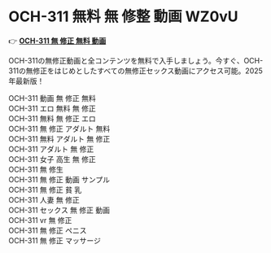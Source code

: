 # OCH-311 無料 無 修整 動画 WZ0vU

👉 [**OCH-311 無 修正 無料 動画**](https://javleaks.cc?utm_medium=jp)

OCH-311の無修正動画と全コンテンツを無料で入手しましょう。今すぐ、OCH-311の無修正をはじめとしたすべての無修正セックス動画にアクセス可能。2025年最新版！

OCH-311 動画 無 修正 無料<br>
OCH-311 エロ 無料 無 修正<br>
OCH-311 無料 無 修正 エロ<br>
OCH-311 無 修正 アダルト 無料<br>
OCH-311 無料 アダルト 無 修正<br>
OCH-311 アダルト 無 修正<br>
OCH-311 女子 高生 無 修正<br>
OCH-311 無 修生<br>
OCH-311 無 修正 動画 サンプル<br>
OCH-311 無 修正 貧 乳<br>
OCH-311 人妻 無 修正<br>
OCH-311 セックス 無 修正 動画<br>
OCH-311 vr 無 修正<br>
OCH-311 無 修正 ペニス<br>
OCH-311 無 修正 マッサージ<br>
